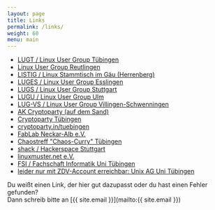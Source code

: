 ```yaml
---
layout: page
title: Links
permalink: /links/
weight: 60
menu: main
---
```


* <a href="http://tuebingen.linux.de" target="_blank">LUGT / Linux User Group Tübingen</a>
* <a href="http://www.lug-reutlingen.de" target="_blank">Linux User Group Reutlingen</a>
* <a href="http://www.listig.org" target="_blank">LISTIG / Linux Stammtisch im Gäu (Herrenberg)</a>
* <a href="http://www.lisas.de" target="_blank">LUGES / Linux User Group Esslingen</a>
* <a href="http://www.lug-s.org" target="_blank">LUGS / Linux User Group Stuttgart</a>
* <a href="http://www.lugulm.de" target="_blank">LUGU / Linux User Group Ulm</a>
* <a href="http://www.lug-vs.org" target="_blank">LUG-VS / Linux User Group Villingen-Schwenningen</a>
* <a href="https://www.fsi.uni-tuebingen.de/mailman/listinfo/crypto" target="_blank">AK Cryptoparty (auf dem Sand)</a>
* <a href="http://www.cryptoparty-tuebingen.de" target="_blank">Cryptoparty Tübingen</a>
* <a href="http://www.cryptoparty.in/tuebingen" target="_blank">cryptoparty.in/tuebingen</a>
* <a href="http://www.fablab-neckar-alb.org" target="_blank">FabLab Neckar-Alb e.V.</a>
* <a href="http://www.chaostreff-tuebingen.de" target="_blank">Chaostreff "Chaos-Curry" Tübingen</a>
* <a href="http://www.shackspace.de" target="_blank">shack / Hackerspace Stuttgart</a>
* <a href="http://www.linuxmuster.net" target="_blank">linuxmuster.net e.V.</a>
* <a href="https://www.fsi.uni-tuebingen.de" target="_blank">FSI / Fachschaft Informatik Uni Tübingen</a>
* <a href="https://moodle02.zdv.uni-tuebingen.de/course/view.php?id=995" target="_blank">leider nur mit ZDV-Account erreichbar: Unix AG Uni Tübingen </a>

Du weißt einen Link, der hier gut dazupasst oder du hast einen Fehler gefunden?<br />
Dann schreib bitte an [{{ site.email }}](mailto:{{ site.email }})

<!--
<br/>


### Backlinks

* <a href="http://www.linux-magazin.de/NEWS/Tuebix-Programm-fuer-Linuxtag-in-Tuebingen-steht" target="_blank">Linux Magazin - News: Programm steht</a>
* <a href="http://www.uni-tuebingen.de/aktuelles/veranstaltungskalender/kongresse-und-tagungen.html" target="_blank">Uni Tübingen - Veranstaltungskalender</a>
* <a href="http://www.wsi.uni-tuebingen.de/aktuelles.html" target="_blank">Fachbereich Informatik (Wilhelm-Schickard-Institut) - Aktuelles</a>
* <a href="http://www.linux-magazin.de/NEWS/Tuebix-Linuxtag-in-Tuebingen" target="_blank">Linux Magazin - News: Call for Papers</a>
* <a href="http://www.pro-linux.de/kalender/2/3188/tuebix-linuxtag-in-tuebingen.html" target="_blank">pro-linux.de - Veranstaltungskalender</a>
* <a href="http://www.heise.de/open/veranstaltungskalender/?monat=2015_6" target="_blank">heise.de - Veranstaltungskalender</a>
* <a href="http://foss.events/events/" target="_blank">foss.events</a>
* <a href="http://community.oreilly.de/blog/2015/05/27/die-oreilly-veranstaltungstipps-im-juni-3/" target="_blank">O'Reilly Blog - Veranstaltungstipps</a>
* <a href="http://www.opensourcepress.de/de/veranstaltungen/" target="_blank">Open Source Press - Veranstaltungen</a>
* <a href="http://www.lpice.eu/de/home.html" target="_blank">LPI Central Europe</a>
* <a href="http://www.einstieg-informatik.de/index.php?article_id=161&sid=778&hid=0" target="_blank">Einstieg Informatik</a>
* <a href="http://www.lug-reutlingen.de/de-V.pl/Links" target="_blank">LUG Reutlingen</a>
* <a href="http://www.lugv.at/tuebix-sucht-beitraege" target="_blank">LUG Voralberg</a>
* <a href="http://tuebingen.linux.de/" target="_blank">LUG Tübingen</a>

-->
